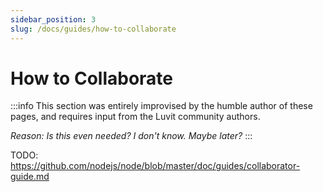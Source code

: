 ```yaml
---
sidebar_position: 3
slug: /docs/guides/how-to-collaborate
---
```


# How to Collaborate

:::info
This section was entirely improvised by the humble author of these pages, and requires input from the Luvit community authors.

*Reason: Is this even needed? I don't know. Maybe later?*
:::

TODO: https://github.com/nodejs/node/blob/master/doc/guides/collaborator-guide.md
